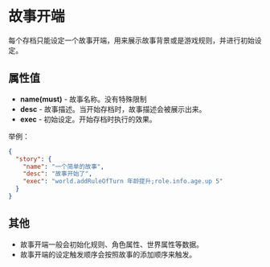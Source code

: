 # 故事开端

每个存档只能设定一个故事开端，用来展示故事背景或是游戏规则，并进行初始设定。

## 属性值

- __name(must)__ - 故事名称。没有特殊限制
- __desc__ - 故事描述。当开始存档时，故事描述会被展示出来。
- __exec__ - 初始设定。开始存档时执行的效果。

举例：

```json
{
  "story": {
    "name": "一个简单的故事",
    "desc": "故事开始了",
    "exec": "world.addRuleOfTurn 年龄提升;role.info.age.up 5"
  }
}
```

## 其他

- 故事开端一般会初始化规则、角色属性、世界属性等数据。
- 故事开端的设定触发顺序会按照故事的添加顺序来触发。